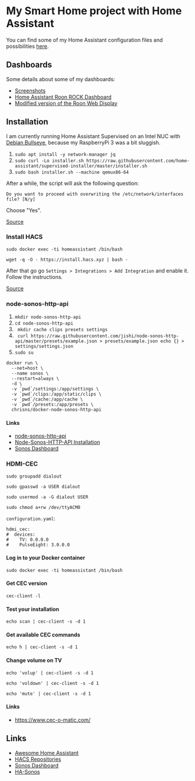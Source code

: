 # My Smart Home project with Home Assistant

You can find some of my Home Assistant configuration files and possibilities [here](https://github.com/florib779/homeassistant-config).

## Dashboards

Some details about some of my dashboards:

* [Screenshots](https://github.com/florib779/homeassistant-config/tree/master/screenshots)
* [Home Assistant Roon ROCK Dashboard](home-assistant-roon-rock-view.md)
* [Modified version of the Roon Web Display](roon-web-display.md)

## Installation

I am currently running Home Assistant Supervised on an Intel NUC with [Debian Bullseye](https://www.debian.org/releases/bullseye/index.en.html), because my RaspberryPi 3 was a bit sluggish.

1. `sudo apt install -y network-manager jq`
2. `sudo curl -Lo installer.sh https://raw.githubusercontent.com/home-assistant/supervised-installer/master/installer.sh`
3. `sudo bash installer.sh --machine qemux86-64`

After a while, the script will ask the following question:

`Do you want to proceed with overwriting the /etc/network/interfaces file? [N/y]`

Choose "Yes".

[Source](https://peyanski.com/how-to-install-home-assistant-supervised-official-way/#Home_Assistant_Supervised_method)

### Install HACS

`sudo docker exec -ti homeassistant /bin/bash`

`wget -q -O - https://install.hacs.xyz | bash -`

After that go go `Settings > Integrations > Add Integration` and enable it. Follow the instructions.

[Source](https://hacs.xyz/docs/installation/installation/)

### node-sonos-http-api

1. `mkdir node-sonos-http-api`
2. `cd node-sonos-http-api`
3. ` mkdir cache clips presets settings`
4. ` curl https://raw.githubusercontent.com/jishi/node-sonos-http-api/master/presets/example.json > presets/example.json echo {} > settings/settings.json`
5. `sudo su`

```
docker run \
  --net=host \
  --name sonos \
  --restart=always \
  -d \
  -v `pwd`/settings:/app/settings \
  -v `pwd`/clips:/app/static/clips \
  -v `pwd`/cache:/app/cache \
  -v `pwd`/presets:/app/presets \
  chrisns/docker-node-sonos-http-api
```

#### Links

* [node-sonos-http-api](https://github.com/jishi/node-sonos-http-api)
* [Node-Sonos-HTTP-API Installation](https://www.mkshb.de/howto-node-sonos-http-api-installation/)
* [Sonos Dashboard](https://community.home-assistant.io/t/sonos-dashboard/18843)

### HDMI-CEC

`sudo groupadd dialout`

`sudo gpasswd -a USER dialout`

`sudo usermod -a -G dialout USER`

`sudo chmod a+rw /dev/ttyACM0`

`configuration.yaml`:

```
hdmi_cec:
#  devices:
#    TV: 0.0.0.0
#    PulseEight: 3.0.0.0
```

#### Log in to your Docker container

`sudo docker exec -ti homeassistant /bin/bash`

#### Get CEC version

`cec-client -l`

#### Test your installation

`echo scan | cec-client -s -d 1`

#### Get available CEC commands

`echo h | cec-client -s -d 1`

#### Change volume on TV

`echo 'volup' | cec-client -s -d 1`

`echo 'voldown' | cec-client -s -d 1`

`echo 'mute' | cec-client -s -d 1`

#### Links
* https://www.cec-o-matic.com/

## Links
* [Awesome Home Assistant](https://www.awesome-ha.com)
* [HACS Repositories](https://hacs-repositories.web.app/)
* [Sonos Dashboard](https://community.home-assistant.io/t/sonos-dashboard/18843)
* [HA-Sonos](https://github.com/vmcosco/HA-Sonos)
